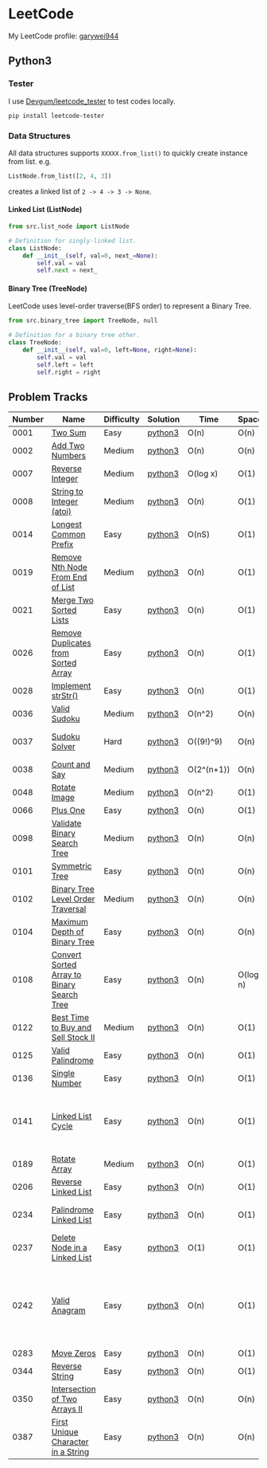 # LeetCode

My LeetCode profile: [garywei944](https://leetcode.com/garywei944/)

## Python3

### Tester

I use [Devgum/leetcode_tester](https://github.com/Devgum/leetcode_tester) to
test codes locally.

```shell
pip install leetcode-tester
```

### Data Structures

All data structures supports `XXXXX.from_list()` to quickly create instance
from list. e.g.

```python
ListNode.from_list([2, 4, 3])
```

creates a linked list of `2 -> 4 -> 3 -> None`.

#### Linked List (ListNode)

```python
from src.list_node import ListNode
```

```python
# Definition for singly-linked list.
class ListNode:
    def __init__(self, val=0, next_=None):
        self.val = val
        self.next = next_
```

#### Binary Tree (TreeNode)

LeetCode uses level-order traverse(BFS order) to represent a Binary Tree.

```python
from src.binary_tree import TreeNode, null
```

```python
# Definition for a binary tree other.
class TreeNode:
    def __init__(self, val=0, left=None, right=None):
        self.val = val
        self.left = left
        self.right = right
```

## Problem Tracks

| Number | Name                                                                                                                    | Difficulty | Solution                  | Time       | Space    | Notes                                                                                                     |
|--------|-------------------------------------------------------------------------------------------------------------------------|------------|---------------------------|------------|----------|-----------------------------------------------------------------------------------------------------------|
| 0001   | [Two Sum](https://leetcode.com/problems/two-sum/)                                                                       | Easy       | [python3](python/0001.py) | O(n)       | O(n)     | Hash Function                                                                                             |
| 0002   | [Add Two Numbers](https://leetcode.com/problems/add-two-numbers/)                                                       | Medium     | [python3](python/0002.py) | O(n)       | O(n)     |                                                                                                           |
| 0007   | [Reverse Integer](https://leetcode.com/problems/reverse-integer/)                                                       | Medium     | [python3](python/0007.py) | O(log x)   | O(1)     |                                                                                                           |
| 0008   | [String to Integer (atoi)](https://leetcode.com/problems/string-to-integer-atoi/)                                       | Medium     | [python3](python/0008.py) | O(n)       | O(1)     | Regex                                                                                                     |
| 0014   | [Longest Common Prefix](https://leetcode.com/problems/longest-common-prefix/)                                           | Easy       | [python3](python/0014.py) | O(nS)      | O(1)     | S: the length of shortest input string                                                                    |
| 0019   | [Remove Nth Node From End of List](https://leetcode.com/problems/remove-nth-node-from-end-of-list/)                     | Medium     | [python3](python/0019.py) | O(n)       | O(1)     | One pass by using 2 pointers                                                                              |
| 0021   | [Merge Two Sorted Lists](https://leetcode.com/problems/merge-two-sorted-lists/)                                         | Easy       | [python3](python/0021.py) | O(n)       | O(1)     |                                                                                                           |
| 0026   | [Remove Duplicates from Sorted Array](https://leetcode.com/problems/remove-duplicates-from-sorted-array/)               | Easy       | [python3](python/0026.py) | O(n)       | O(1)     |                                                                                                           |
| 0028   | [Implement strStr()](https://leetcode.com/problems/implement-strstr/)                                                   | Easy       | [python3](python/0028.py) | O(n)       | O(1)     |                                                                                                           |
| 0036   | [Valid Sudoku](https://leetcode.com/problems/valid-sudoku/)                                                             | Medium     | [python3](python/0036.py) | O(n^2)     | O(n)     | Bitmap for less space. n=9                                                                                |
| 0037   | [Sudoku Solver](https://leetcode.com/problems/sudoku-solver/)                                                           | Hard       | [python3](python/0037.py) | O((9!)^9)  | O(n)     | Backtrack, use 3 bitmaps. n=9, OJ 305 ms                                                                  |
| 0038   | [Count and Say](https://leetcode.com/problems/count-and-say/)                                                           | Medium     | [python3](python/0038.py) | O(2^(n+1)) | O(n)     |                                                                                                           |
| 0048   | [Rotate Image](https://leetcode.com/problems/rotate-image/)                                                             | Medium     | [python3](python/0048.py) | O(n^2)     | O(1)     | Transpose then reflect via y-axis                                                                         |
| 0066   | [Plus One](https://leetcode.com/problems/plus-one/)                                                                     | Easy       | [python3](python/0066.py) | O(n)       | O(1)     |                                                                                                           |
| 0098   | [Validate Binary Search Tree](https://leetcode.com/problems/validate-binary-search-tree/)                               | Medium     | [python3](python/0098.py) | O(n)       | O(n)     |                                                                                                           |
| 0101   | [Symmetric Tree](https://leetcode.com/problems/symmetric-tree/)                                                         | Easy       | [python3](python/0101.py) | O(n)       | O(n)     |                                                                                                           |
| 0102   | [Binary Tree Level Order Traversal](https://leetcode.com/problems/binary-tree-level-order-traversal/)                   | Medium     | [python3](python/0102.py) | O(n)       | O(n)     |                                                                                                           |
| 0104   | [Maximum Depth of Binary Tree](https://leetcode.com/problems/maximum-depth-of-binary-tree/)                             | Easy       | [python3](python/0104.py) | O(n)       | O(n)     |                                                                                                           |
| 0108   | [Convert Sorted Array to Binary Search Tree](https://leetcode.com/problems/convert-sorted-array-to-binary-search-tree/) | Easy       | [python3](python/0108.py) | O(n)       | O(log n) |                                                                                                           |
| 0122   | [Best Time to Buy and Sell Stock II](https://leetcode.com/problems/best-time-to-buy-and-sell-stock-ii/)                 | Medium     | [python3](python/0122.py) | O(n)       | O(1)     |                                                                                                           |
| 0125   | [Valid Palindrome](https://leetcode.com/problems/valid-palindrome/)                                                     | Easy       | [python3](python/0125.py) | O(n)       | O(1)     | Regex                                                                                                     |
| 0136   | [Single Number](https://leetcode.com/problems/single-number/)                                                           | Easy       | [python3](python/0136.py) | O(n)       | O(1)     | XOR                                                                                                       |
| 0141   | [Linked List Cycle](https://leetcode.com/problems/linked-list-cycle/)                                                   | Easy       | [python3](python/0141.py) | O(n)       | O(1)     | Use Floyd's Cycle Finding Algorithm. sys.getrefcount() also works surprisingly                            |
| 0189   | [Rotate Array](https://leetcode.com/problems/rotate-array/)                                                             | Medium     | [python3](python/0189.py) | O(n)       | O(1)     | Reverse array, O(n) swaps                                                                                 |
| 0206   | [Reverse Linked List](https://leetcode.com/problems/reverse-linked-list/)                                               | Easy       | [python3](python/0206.py) | O(n)       | O(1)     |                                                                                                           |
| 0234   | [Palindrome Linked List](https://leetcode.com/problems/palindrome-linked-list/)                                         | Easy       | [python3](python/0234.py) | O(n)       | O(1)     | Reverse the first half linked list, then compare                                                          |
| 0237   | [Delete Node in a Linked List](https://leetcode.com/problems/delete-node-in-a-linked-list/)                             | Easy       | [python3](python/0237.py) | O(1)       | O(1)     |                                                                                                           |
| 0242   | [Valid Anagram](https://leetcode.com/problems/valid-anagram/)                                                           | Easy       | [python3](python/0242.py) | O(n)       | O(1)     | Sorted Approach take O(n log n) time, O(1) space, but should be faster. Counter Approach takes O(n) time. |
| 0283   | [Move Zeros](https://leetcode.com/problems/move-zeroes/)                                                                | Easy       | [python3](python/0283.py) | O(n)       | O(1)     |                                                                                                           |
| 0344   | [Reverse String](https://leetcode.com/problems/reverse-string/)                                                         | Easy       | [python3](python/0344.py) | O(n)       | O(1)     |                                                                                                           |
| 0350   | [Intersection of Two Arrays II](https://leetcode.com/problems/intersection-of-two-arrays-ii/)                           | Easy       | [python3](python/0350.py) | O(n)       | O(n)     |                                                                                                           |
| 0387   | [First Unique Character in a String](https://leetcode.com/problems/first-unique-character-in-a-string/)                 | Easy       | [python3](python/0387.py) | O(n)       | O(n)     |                                                                                                           |
